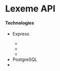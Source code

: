 <h1>Lexeme API</h1>


<h4>Technologies</h4>
<ul>
	<li>Express</li>	
	<ul>
		<li></li>
		<li></li>
		<li></li>
	</ul>
	<li>PostgreSQL</li>
	<li></li>

</ul>


